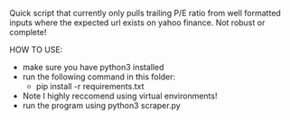 Quick script that currently only pulls trailing P/E ratio from well formatted inputs
where the expected url exists on yahoo finance. Not robust or complete!

HOW TO USE:
* make sure you have python3 installed
* run the following command in this folder:
    * pip install -r requirements.txt
* Note I highly reccomend using virtual environments!
* run the program using python3 scraper.py
